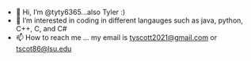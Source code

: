 - 👋 Hi, I’m @tyty6365...also Tyler :)
- 👀 I’m interested in coding in different langauges such as java, python, C++, C, and C#
- 📫 How to reach me ... my email is tyscott2021@gmail.com or tscot86@lsu.edu

<!---
tyty6365/tyty6365 is a ✨ special ✨ repository because its `README.md` (this file) appears on your GitHub profile.
You can click the Preview link to take a look at your changes.
--->
